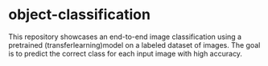 # object-classification
This repository showcases an end-to-end image classification using a  pretrained (transferlearning)model on a labeled dataset of images. The goal is to predict the correct class for each input image with high accuracy.
